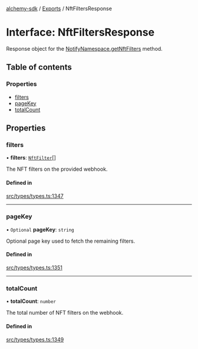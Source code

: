 [alchemy-sdk](../README.md) / [Exports](../modules.md) / NftFiltersResponse

# Interface: NftFiltersResponse

Response object for the [NotifyNamespace.getNftFilters](../classes/NotifyNamespace.md#getnftfilters) method.

## Table of contents

### Properties

- [filters](NftFiltersResponse.md#filters)
- [pageKey](NftFiltersResponse.md#pagekey)
- [totalCount](NftFiltersResponse.md#totalcount)

## Properties

### filters

• **filters**: [`NftFilter`](NftFilter.md)[]

The NFT filters on the provided webhook.

#### Defined in

[src/types/types.ts:1347](https://github.com/alchemyplatform/alchemy-sdk-js/blob/fb68bb4a/src/types/types.ts#L1347)

___

### pageKey

• `Optional` **pageKey**: `string`

Optional page key used to fetch the remaining filters.

#### Defined in

[src/types/types.ts:1351](https://github.com/alchemyplatform/alchemy-sdk-js/blob/fb68bb4a/src/types/types.ts#L1351)

___

### totalCount

• **totalCount**: `number`

The total number of NFT filters on the webhook.

#### Defined in

[src/types/types.ts:1349](https://github.com/alchemyplatform/alchemy-sdk-js/blob/fb68bb4a/src/types/types.ts#L1349)
